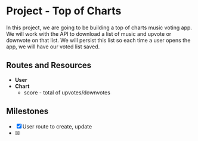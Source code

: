 # Project - Top of Charts

In this project, we are going to be building a top of charts music voting app.
We will work with the <some api> API to download a list of music and upvote or downvote on that list.
We will persist this list so each time a user opens the app, we will have our voted list saved.

## Routes and Resources

- **User**
- **Chart**
    - score - total of upvotes/downvotes

## Milestones

- [x] User route to create, update
- [x] 
